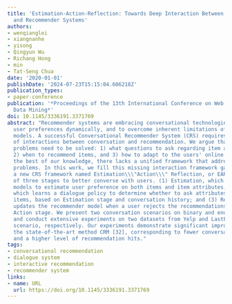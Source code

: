 ```yaml
---
title: 'Estimation-Action-Reflection: Towards Deep Interaction Between Conversational
  and Recommender Systems'
authors:
- wenqianglei
- xiangnanhe
- yisong
- Qingyun Wu
- Richang Hong
- min
- Tat-Seng Chua
date: '2020-01-01'
publishDate: '2024-07-23T15:15:04.606218Z'
publication_types:
- paper-conference
publication: '*Proceedings of the 13th International Conference on Web Search and
  Data Mining*'
doi: 10.1145/3336191.3371769
abstract: "Recommender systems are embracing conversational technologies to obtain
  user preferences dynamically, and to overcome inherent limitations of their static
  models. A successful Conversational Recommender System (CRS) requires proper handling
  of interactions between conversation and recommendation. We argue that three fundamental
  problems need to be solved: 1) what questions to ask regarding item attributes,
  2) when to recommend items, and 3) how to adapt to the users' online feedback. To
  the best of our knowledge, there lacks a unified framework that addresses these
  problems. In this work, we fill this missing interaction framework gap by proposing
  a new CRS framework named Estimation\\\"Action\\\" Reflection, or EAR, which consists
  of three stages to better converse with users. (1) Estimation, which builds predictive
  models to estimate user preference on both items and item attributes; (2) Action,
  which learns a dialogue policy to determine whether to ask attributes or recommend
  items, based on Estimation stage and conversation history; and (3) Reflection, which
  updates the recommender model when a user rejects the recommendations made by the
  Action stage. We present two conversation scenarios on binary and enumerated questions,
  and conduct extensive experiments on two datasets from Yelp and LastFM, for each
  scenario, respectively. Our experiments demonstrate significant improvements over
  the state-of-the-art method CRM [32], corresponding to fewer conversation turns
  and a higher level of recommendation hits."
tags:
- conversational recommendation
- dialogue system
- interactive recommendation
- recommender system
links:
- name: URL
  url: https://doi.org/10.1145/3336191.3371769
---
```


